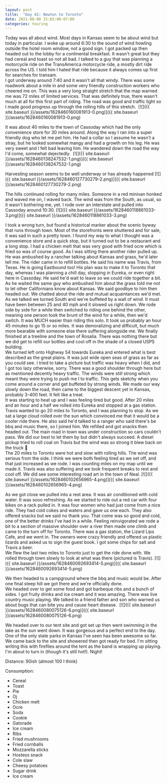 ```yaml
---
layout: post
title:  "Day 42: Newton to Toronto"
date: 2021-08-08 15:03:00-07:00
categories: touring
---
```

Today was all about wind. Most days in Kansas seem to be about wind but today in particular. I woke up around 6:30 to the sound of wind howling outside the hotel room window, not a good sign. I got packed up then headed out to the lobby for a continental breakfast. It wasn't great but they had cereal and toast so not all bad. I talked to a guy that was planning a motorcycle ride on the TransAmerica motorcycle ride, a mostly dirt ride across the US. I told him I hated that ride because it always comes up first for searches for transam.   
I got underway around 7:40 and it wasn't all that windy. There was some roadwork about a mile in and some very friendly construction workers who cheered me on. This was a very long straight stretch that the map warned me was 72 miles of limited services. That was definitely true, there wasn't much at all for this first part of riding. The road was good and traffic light so I made good progress up through the rolling hills of this stretch. 
[![]({{ site.baseurl }}/assets/1628460160081913-0.png)]({{ site.baseurl }}/assets/1628460160081913-0.png)
  
It was about 40 miles to the town of Cassoday which had the only convenience store for 30 miles around. Along the way I ran into a super friendly dog who let me pet him. He had a collar so I assume he wasn't a stray, but he looked somewhat mangy and had a growth on his leg. He was very sweet and I felt bad leaving him. He wandered down the road the way I'd come, somewhat dejectedly. 
[![]({{ site.baseurl }}/assets/1628460138247532-1.png)]({{ site.baseurl }}/assets/1628460138247532-1.png)
  
Harvesting season seems to be well underway or has already happened
[![]({{ site.baseurl }}/assets/1628460127730279-2.png)]({{ site.baseurl }}/assets/1628460127730279-2.png)
  
The hills continued rolling for many miles. Someone in a red minivan honked and waved me on, I waved back. The wind was from the South, as usual, so it wasn't bothering me, yet. I rode over an interstate and pulled into Cassoday around 10:30.
[![]({{ site.baseurl }}/assets/1628460118861033-3.png)]({{ site.baseurl }}/assets/1628460118861033-3.png)
  
I took a wrong turn, but found a historical marker about the scenic byway that runs through town. Most of the storefronts were shuttered and for sale, it was sad in such a pretty town. I found my way to what I thought was a convenience store and a quick stop, but it turned out to be a restaurant and a long stop. I had a chicken melt that was very good with fried ocre which is fried so was of course good. As I was sitting there another rider pulled up. He was ambushed by a rancher talking about Kansas and grass, he'd later tell me. The rider came in to refill bottles. He said his name was Travis, from Texas. He is going Eastbound too! His plan was to make it to Toronto that day, whereas I was planning a chill day, stopping in Eureka, or even right here in Cassoday. He said he'd wait to leave so we could ride together a bit. As he waited the same guy who ambushed him about the grass told me not to let other Californians know about Kansas. We said goodbye to him then headed out. We chatted about the ride and mutual acquaintances we'd met. As we talked we turned South and we're buffeted by a wall of wind. It must have been between 25 and 40 mph and it slowed us right down. We rode side by side for a while then switched to riding one behind the other, meaning one person took the brunt of the wind for a while, then we'd switch. It was MUCH easier than riding this solo. It took us probably an hour 45 minutes to go 15 or so miles. It was demoralizing and difficult, but much more bearable with someone else there suffering alongside me. We finally finished at a treeline and the town of Rosalia. There was nothing there but we did get to refill our bottles and cool off in the shade of a closed USPS building.   
We turned left onto Highway 54 towards Eureka and entered what is best described as the great plains. It was just wide open seas of grass as far as you could see. I tried to take a picture but traffic was heavy when I did, and I got too lazy otherwise, sorry. There was a good shoulder through here but as mentioned decently heavy traffic. The winds were still strong which meant they were trying to push me I to traffic. This gets sketchy when you come around a corner and get buffeted by strong winds. We made our way slowly down the road, then came to the biggest descent yet in Kansas, probably 3-400 feet. It felt like a treat.   
It was starting to heat up and I was feeling tired but good. After 20 miles and an hour and a half we rolled into Eureka and stopped at a gas station. Travis wanted to go 20 miles to Toronto, and I was planning to stop. As we sat a large cloud rolled over the sun which convinced me that it would be a cooler ride there. He also said he'd talked to a ranger who said there's be bbq and music there, so I joined him. We refilled and got snacks then headed out. The main road in town was under construction so cars couldn't pass. We did our best to let them by but didn't always succeed. A diesel pickup tried to roll coal on Travis but the wind was so strong it blew back on the truck 🤣  
The 20 miles to Toronto were hot and slow with rolling hills. The wind was serious from the side. I think we were both feeling tired as we set off, and that just increased as we rode. I was counting miles on my map until we made it. Travis was also suffering and we took frequent breaks to rest and cool off. We did see some interesting road art in the town of Neal.
[![]({{ site.baseurl }}/assets/1628460102656965-4.png)]({{ site.baseurl }}/assets/1628460102656965-4.png)
  
As we got close we pulled into a rest area. It was air conditioned with cold water. It was sooo refreshing. As we started to ride out a red car with four bikes on a rack pulled in. It was four women who had just come from a nice ride. They had cold cokes and waters and gave us one each. They also offered snacks but we said no thank you. That come was so good and cold, one of the better drinks I've had in a while. Feeling reinvigorated we rode a bit to a section of massive shoulder over a river then made one climb and came to the turn off for Toronto. There was a gas station, the Lizard Lips Cafe, and we went in. The owners were crazy friendly and offered us plastic lizards and asked us to sign the guest book. I got some chips for salt and Travis a beer.   
We flew the last two miles to Toronto just to get the ride done with. We rolled through town slowly to look at what was there (pictured is Travis).
[![]({{ site.baseurl }}/assets/1628460092693414-5.png)]({{ site.baseurl }}/assets/1628460092693414-5.png)
  
We then headed to a campground where the bbq and music would be. After one final steep hill we got there and we're officially done.   
We headed over to get some food and got barbeque ribs and a bunch of sides. I got fruity drinks and ice cream and it was amazing. There was live country music playing. We talked to a friend father and son who warned us about bugs that can bite you and cause heart disease. 
[![]({{ site.baseurl }}/assets/1628460080075126-6.png)]({{ site.baseurl }}/assets/1628460080075126-6.png)
  
We headed over to our tent site and got set up then went swimming in the lake as the sun went down. It was gorgeous and a perfect end to the day. One of the only state parks in Kansas I've seen has been awesome so far.   
We came back to the site and showered then got ready for bed. I'm sitting writing this with fireflies around the tent as the band is wrapping up playing. I'm about to turn in (though it's still hot!). Night!  


Distance: 90ish (almost 100 I think)

Consumption:
- Cereal
- Toast
- Pie
- Oj
- Chicken melt
- Ocre
- Soda
- Cookie
- Gatorade
- Ice cream
- Ribs
- Fried mushrooms
- Fried cornballs
- Mozzarella sticks
- Hostess snack
- Cole slaw
- Cheesy potatoes
- Sugar drink
- Ice cream
